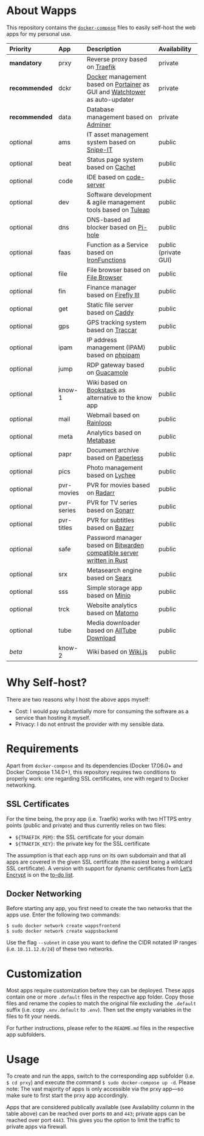 # About Wapps

This repository contains the [``docker-compose``](https://docs.docker.com/compose/) files to easily self-host the web apps for my personal use.

| Priority | App    | Description | Availability |
| :------- | :----- | :---------- | :----------- |
| **mandatory** | prxy   | Reverse proxy based on [Traefik](https://traefik.io/) | private |
| **recommended** | dckr   | [Docker](https://www.docker.com/) management based on [Portainer](https://portainer.io/) as GUI and [Watchtower](https://github.com/containrrr/watchtower) as auto-updater | private |
| **recommended** | data   | Database management based on [Adminer](https://www.adminer.org/) | private |
| optional | ams    | IT asset management system based on [Snipe-IT](https://snipeitapp.com/) | public |
| optional | beat   | Status page system based on [Cachet](https://cachethq.io/) | public |
| optional | code   | IDE based on [code-server](https://coder.com/) | public |
| optional | dev    | Software development & agile management tools based on [Tuleap](https://www.tuleap.org/) | public |
| optional | dns    | DNS-based ad blocker based on [Pi-hole](https://pi-hole.net/) | public |
| optional | faas   | Function as a Service based on [IronFunctions](http://open.iron.io/) | public (private GUI) |
| optional | file   | File browser based on [File Browser](https://filebrowser.github.io/) | public |
| optional | fin    | Finance manager based on [Firefly III](https://firefly-iii.org/) | public |
| optional | get    | Static file server based on [Caddy](https://caddyserver.com/) | public |
| optional | gps    | GPS tracking system based on [Traccar](https://www.traccar.org/) | public |
| optional | ipam   | IP address management (IPAM) based on [phpipam](https://github.com/pierrecdn/phpipam/) | public |
| optional | jump   | RDP gateway based on [Guacamole](https://guacamole.apache.org/) | public |
| optional | know-1 | Wiki based on [Bookstack](https://www.bookstackapp.com/) as alternative to the know app | public |
| optional | mail   | Webmail based on [Rainloop](https://www.rainloop.net/) | public |
| optional | meta   | Analytics based on [Metabase](https://www.metabase.com/) | public |
| optional | papr   | Document archive based on [Paperless](https://paperless.readthedocs.io/) | public |
| optional | pics   | Photo management based on [Lychee](https://lychee.electerious.com/) | public |
| optional | pvr-movies | PVR for movies based on [Radarr](https://radarr.video/) | public |
| optional | pvr-series | PVR for TV series based on [Sonarr](https://sonarr.tv/) | public |
| optional | pvr-titles | PVR for subtitles based on [Bazarr](https://www.bazarr.media/) | public |
| optional | safe   | Password manager based on [Bitwarden](https://bitwarden.com/) [compatible server written in Rust](https://github.com/mprasil/bitwarden_rs) | public |
| optional | srx    | Metasearch engine based on [Searx](https://asciimoo.github.io/searx/) | public |
| optional | sss    | Simple storage app based on [Minio](https://minio.io/) | public |
| optional | trck   | Website analytics based on [Matomo](https://matomo.org/) | public |
| optional | tube   | Media downloader based on [AllTube Download](http://alltubedownload.net/) | public |
| *beta*   | know-2 | Wiki based on [Wiki.js](https://wiki.js.org/) | public |

# Why Self-host?

There are two reasons why I host the above apps myself:

* Cost: I would pay substantially more for consuming the software as a service than hosting it myself.
* Privacy: I do not entrust the provider with my sensible data.

# Requirements

Apart from ``docker-compose`` and its dependencies (Docker 17.06.0+ and Docker Compose 1.14.0+), this repository requires two conditions to properly work: one regarding SSL certificates, one with regard to Docker networking.

## SSL Certificates

For the time being, the prxy app (i.e. Traefik) works with two HTTPS entry points (public and private) and thus currently relies on two files:

* ``${TRAEFIK_PEM}``: the SSL certificate for your domain
* ``${TRAEFIK_KEY}``: the private key for the SSL certificate

The assumption is that each app runs on its own subdomain and that all apps are covered in the given SSL certificate (the easiest being a wildcard SSL certificate). A version with support for dynamic certificates from [Let’s Encrypt](https://letsencrypt.org/) is on the [to-do list](https://github.com/MichaelSchmidle/wapps/issues/3).

## Docker Networking

Before starting any app, you first need to create the two networks that the apps use. Enter the following two commands:

```
$ sudo docker network create wappsfrontend
$ sudo docker network create wappsbackend
```

Use the flag ``--subnet`` in case you want to define the CIDR notated IP ranges (i.e. ``10.11.12.0/24``) of these two networks.

# Customization

Most apps require customization before they can be deployed. These apps contain one or more ``.default`` files in the respective app folder. Copy those files and rename the copies to match the original file excluding the ``.default`` suffix (i.e. copy ``.env.default`` to ``.env``). Then set the empty variables in the files to fit your needs.

For further instructions, please refer to the ``README.md`` files in the respective app subfolders.

# Usage

To create and run the apps, switch to the corresponding app subfolder (i.e. ``$ cd prxy``) and execute the command ``$ sudo docker-compose up -d``. Please note: The vast majority of apps is only accessible via the prxy app—so make sure to first start the prxy app accordingly.

Apps that are considered publically available (see Availability column in the table above) can be reached over ports ``80`` and ``443``; private apps can be reached over port ``4443``. This gives you the option to limit the traffic to private apps via firewall.
